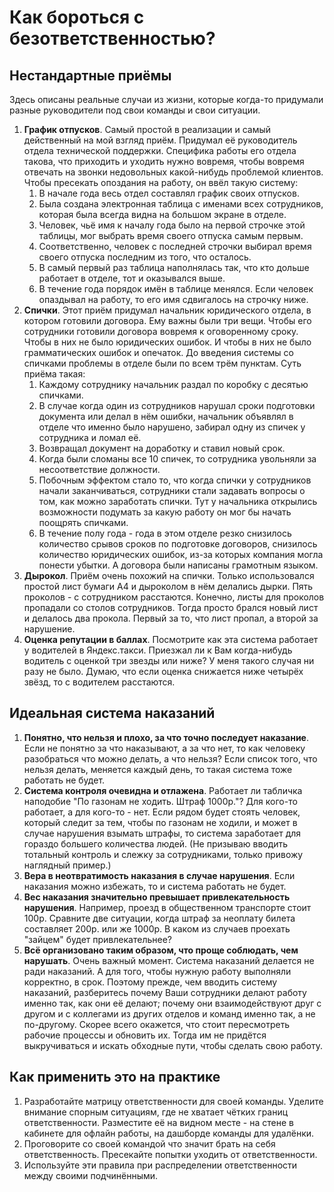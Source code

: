 # Как бороться с безответственностью?

## Нестандартные приёмы

Здесь описаны реальные случаи из жизни, которые когда-то придумали разные руководители под свои команды и свои ситуации.

1. **График отпусков**. Самый простой в реализации и самый действенный на мой взгляд приём.
   Придумал её руководитель отдела технической поддержки. Специфика работы его отдела такова, что приходить и уходить нужно вовремя, чтобы вовремя отвечать на звонки недовольных какой-нибудь проблемой клиентов. Чтобы пресекать опоздания на работу, он ввёл такую систему:
    1. В начале года весь отдел составлял график своих отпусков.
    2. Была создана электронная таблица с именами всех сотрудников, которая была всегда видна на большом экране в отделе.
    3. Человек, чьё имя к началу года было на первой строчке этой таблицы, мог выбрать время своего отпуска самым первым.
    4. Соответственно, человек с последней строчки выбирал время своего отпуска последним из того, что осталось.
    5. В самый первый раз таблица наполнялась так, что кто дольше работает в отделе, тот и оказывался выше.
    6. В течение года порядок имён в таблице менялся. Если человек опаздывал на работу, то его имя сдвигалось на строчку ниже.
2. **Спички**. Этот приём придумал начальник юридического отдела, в котором готовили договора. Ему важны были три вещи. Чтобы его сотрудники готовили договора вовремя к оговоренному сроку. Чтобы в них не было юридических ошибок. И чтобы в них не было грамматических ошибок и опечаток. До введения системы со спичками проблемы в отделе были по всем трём пунктам. Суть приёма такая:
    1. Каждому сотруднику начальник раздал по коробку с десятью спичками.
    2. В случае когда один из сотрудников нарушал сроки подготовки документа или делал в нём ошибки, начальник объявлял в отделе что именно было нарушено, забирал одну из спичек у сотрудника и ломал её.
    3. Возвращал документ на доработку и ставил новый срок.
    4. Когда были сломаны все 10 спичек, то сотрудника увольняли за несоответствие должности.
    5. Побочным эффектом стало то, что когда спички у сотрудников начали заканчиваться, сотрудники стали задавать вопросы о том, как можно заработать спички. Тут у начальника открылись возможности подумать за какую работу он мог бы начать поощрять спичками.
    6. В течение полу года - года в этом отделе резко снизилось количество срывов сроков по подготовке договоров, снизилось количество юридических ошибок, из-за которых компания могла понести убытки. А договора были написаны грамотным языком.
3. **Дырокол**. Приём очень похожий на спички. Только использовался простой лист бумаги А4 и дыроколом в нём делались дырки. Пять проколов - с сотрудником расстаются. Конечно, листы для проколов пропадали со столов сотрудников. Тогда просто брался новый лист и делалось два прокола. Первый за то, что лист пропал, а второй за нарушение.
4. **Оценка репутации в баллах**. Посмотрите как эта система работает у водителей в Яндекс.такси. Приезжал ли к Вам когда-нибудь водитель с оценкой три звезды или ниже? У меня такого случая ни разу не было. Думаю, что если оценка снижается ниже четырёх звёзд, то с водителем расстаются.

## Идеальная система наказаний

1. **Понятно, что нельзя и плохо, за что точно последует наказание**. Если не понятно за что наказывают, а за что нет, то как человеку разобраться что можно делать, а что нельзя? Если список того, что нельзя делать, меняется каждый день, то такая система тоже работать не будет.
2. **Система контроля очевидна и отлажена**. Работает ли табличка наподобие "По газонам не ходить. Штраф 1000р."? Для кого-то работает, а для кого-то - нет. Если рядом будет стоять человек, который следит за тем, чтобы по газонам не ходили, и может в случае нарушения взымать штрафы, то система заработает для гораздо большего количества людей. (Не призываю вводить тотальный контроль и слежку за сотрудниками, только привожу наглядный пример.)
3. **Вера в неотвратимость наказания в случае нарушения**. Если наказания можно избежать, то и система работать не будет.
4. **Вес наказания значительно превышает привлекательность нарушения**. Например, проезд в общественном транспорте стоит 100р. Сравните две ситуации, когда штраф за неоплату билета составляет 200р. или же 1000р. В каком из случаев проехать "зайцем" будет привлекательнее?
5. **Всё организовано таким образом, что проще соблюдать, чем нарушать**. Очень важный момент. Система наказаний делается не ради наказаний. А для того, чтобы нужную работу выполняли корректно, в срок. Поэтому прежде, чем вводить систему наказаний, разберитесь почему Ваши сотрудники делают работу именно так, как они её делают; почему они взаимодействуют друг с другом и с коллегами из других отделов и команд именно так, а не по-другому. Скорее всего окажется, что стоит пересмотреть рабочие процессы и обновить их. Тогда им не придётся выкручиваться и искать обходные пути, чтобы сделать свою работу.

## Как применить это на практике

1. Разработайте матрицу ответственности для своей команды. Уделите внимание спорным ситуациям, где не хватает чётких границ ответственности. Разместите её на видном месте - на стене в кабинете для офлайн работы, на дашборде команды для удалёнки.
2. Проговорите со своей командой что значит брать на себя ответственность. Пресекайте попытки уходить от ответственности.
3. Используйте эти правила при распределении ответственности между своими подчинёнными.